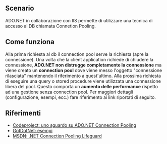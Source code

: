 
##  Scenario 
ADO.NET in collaborazione con IIS permette di utilizzare una tecnica di accesso al DB chiamata Connetion Pooling.

##  Come funziona 
Alla prima richiesta al db il connection pool serve la richiesta (apre la connessione). Una volta che la client application richiede di chiudere la connessione, **ADO.NET non distrugge completamente la connessione** ma viene creato un **connection pool** dove viene
messo l'oggetto "connessione rilasciata" mantenendo il riferimento a quest'ultimo. Alla prossima richiesta di eseguire una query o stored procedure viene utilizzata una connessione libera del pool. Questo comporta un **aumento delle performance** rispetto ad una gestione senza connection pool.
Per maggiori dettagli (configurazione, esempi, ecc.) fare riferimento ai link riportati di seguito.

##  Riferimenti 
* [Codeproject: uno sguardo su ADO.NET Connection Pooling](http://www.codeproject.com/useritems/ADONET_ConnectionPooling.asp )
* [GotDotNet: esempi](http://samples.gotdotnet.com/QuickStart/howto/doc/adoplus/connectionpooling.aspx )
* [MSDN: .NET Connection Pooling Lifeguard](http://msdn2.microsoft.com/en-us/library/aa175863(SQL.80).aspx )

